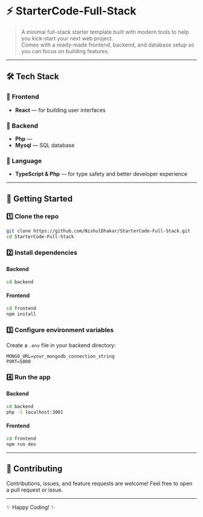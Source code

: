 # ⚡ StarterCode-Full-Stack

> A minimal full-stack starter template built with modern tools to help you kick-start your next web project.  
> Comes with a ready-made frontend, backend, and database setup so you can focus on building features.

---

## 🛠️ Tech Stack

### 🎨 Frontend
- **React** — for building user interfaces

### 🧠 Backend
- **Php** — 
- **Mysql** — SQL database

### 📝 Language
- **TypeScript & Php** — for type safety and better developer experience

---

## 🚀 Getting Started

### 1️⃣ Clone the repo
```bash
git clone https://github.com/NishulDhakar/StarterCode-Full-Stack.git
cd StarterCode-Full-Stack
````

### 2️⃣ Install dependencies

#### Backend

```bash
cd backend
```

#### Frontend

```bash
cd frontend
npm install
```

### 3️⃣ Configure environment variables

Create a `.env` file in your backend directory:

```
MONGO_URL=your_mongodb_connection_string
PORT=5000
```

### 4️⃣ Run the app

#### Backend

```bash
cd backend
php -S localhost:3001
```

#### Frontend

```bash
cd frontend
npm run dev
```

---

## 🤝 Contributing

Contributions, issues, and feature requests are welcome!
Feel free to open a pull request or issue.

---

✨ Happy Coding! ✨



